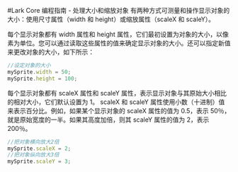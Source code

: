 #Lark Core 编程指南 - 处理大小和缩放对象
有两种方式可测量和操作显示对象的大小：使用尺寸属性（width 和 height）或缩放属性（scaleX 和 scaleY）。

每个显示对象都有 width 属性和 height 属性，它们最初设置为对象的大小，以像素为单位。您可以通过读取这些属性的值来确定显示对象的大小。还可以指定新值来更改对象的大小，如下所示：
```  TypeScript
//设定对象的大小
mySprite.width = 50;
mySprite.height = 100;
```
每个显示对象都有 scaleX 属性和 scaleY 属性，表示显示对象与其原始大小相比的相对大小，它们默认设置为 1。
scaleX 和 scaleY 属性使用小数（十进制）值来表示百分比。例如，如果某个显示对象的 scaleX 属性的值为 0.5，表示 50％，就是原始宽度的一半。如果其高度加倍，则其 scaleY 属性的值为 2，表示 200％。
```  TypeScript
//把对象横向放大2倍
mySprite.scaleX = 2;
//把对象纵向放大3倍
mySprite.scaleY = 3;
```
